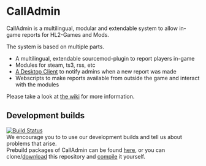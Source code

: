 # CallAdmin  
CallAdmin is a multilingual, modular and extendable system to allow in-game reports for HL2-Games and Mods.  

The system is based on multiple parts.  
* A multilingual, extendable sourcemod-plugin to report players in-game  
* Modules for steam, ts3, rss, etc
* [A Desktop Client](https://github.com/popoklopsi/CallAdmin-Client) to notify admins when a new report was made  
* Webscripts to make reports available from outside the game and interact with the modules 

Please take a look at [the wiki](https://github.com/Impact123/CallAdmin/wiki) for more information.

## Development builds
[![Build Status](https://travis-ci.org/Impact123/CallAdmin.svg)](https://travis-ci.org/Impact123/CallAdmin)  
We encourage you to to use our development builds and tell us about problems that arise.  
Prebuild packages of CallAdmin can be found [here](http://vs.gugyclan.eu:8000/job/CallAdmin-Development), or you can clone/[download](https://github.com/Impact123/CallAdmin/archive/development.zip) this repository and [compile](https://github.com/Impact123/CallAdmin/wiki/Compiling) it yourself.  